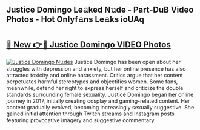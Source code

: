 ## Justice Domingo Le𝚊ked N𝚞de - Part-DuB Video Photos - Hot Onlyf𝚊ns Le𝚊ks ioUAq

# <h2><a href="http://ac29813.deff.icu/?id=Justice+Domingo">🔗 New 👉🔴 Justice Domingo VIDEO Photos</a></h2>

[![Justice Domingo N𝚞des](https://i.imgur.com/rIISA9y.gif)](http://ac29813.deff.icu/?id=Justice+Domingo)
Justice Domingo has been open about her struggles with depression and anxiety, but her online presence has also attracted toxicity and online harassment. Critics argue that her content perpetuates harmful stereotypes and objectifies women. Some fans, meanwhile, defend her right to express herself and criticize the double standards surrounding female sexuality. Justice Domingo began her online journey in 2017, initially creating cosplay and gaming-related content. Her content gradually evolved, becoming increasingly sexually suggestive. She gained initial attention through Twitch streams and Instagram posts featuring provocative imagery and suggestive commentary.
